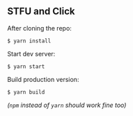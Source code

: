 STFU and Click
-

After cloning the repo:

```
$ yarn install
```

Start dev server:
```
$ yarn start
```

Build production version:
```
$ yarn build
```

<em>(`npm` instead of `yarn` should work fine too)</em>